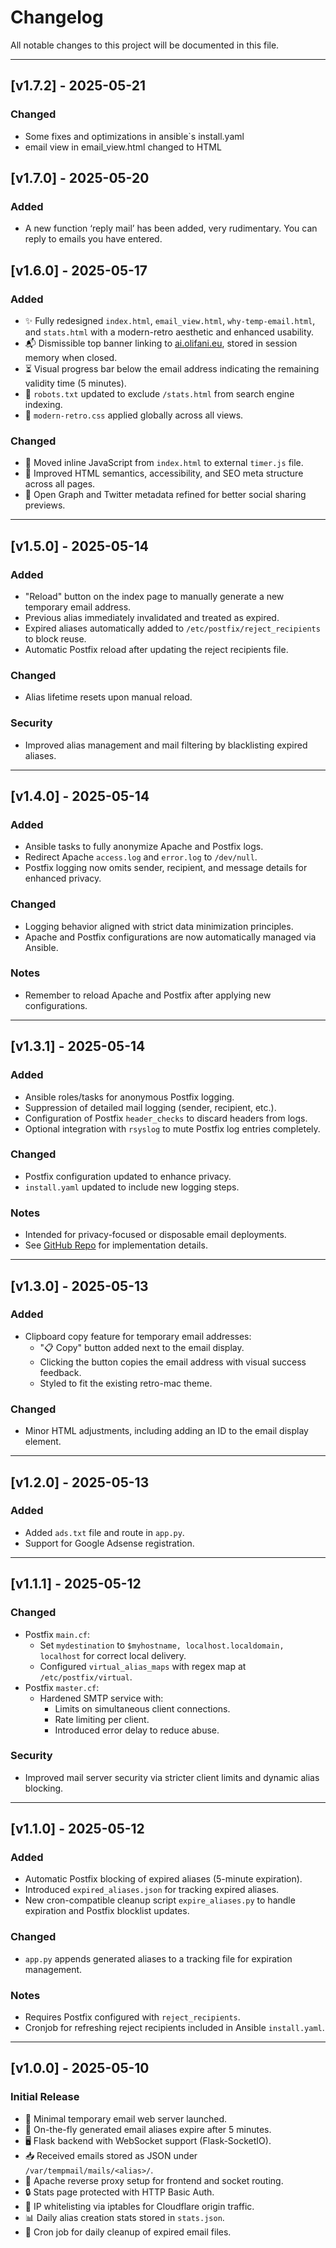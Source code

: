 # Changelog

All notable changes to this project will be documented in this file.

---

## [v1.7.2] - 2025-05-21

### Changed

- Some fixes and optimizations in ansible`s install.yaml
- email view in email_view.html changed to HTML

## [v1.7.0] - 2025-05-20

### Added

- A new function ‘reply mail’ has been added, very rudimentary. You can reply to emails you have entered.

## [v1.6.0] - 2025-05-17

### Added
- ✨ Fully redesigned `index.html`, `email_view.html`, `why-temp-email.html`, and `stats.html` with a modern-retro aesthetic and enhanced usability.
- 📬 Dismissible top banner linking to [ai.olifani.eu](https://ai.olifani.eu), stored in session memory when closed.
- ⏳ Visual progress bar below the email address indicating the remaining validity time (5 minutes).
- 📜 `robots.txt` updated to exclude `/stats.html` from search engine indexing.
- 🧪 `modern-retro.css` applied globally across all views.

### Changed
- 🧼 Moved inline JavaScript from `index.html` to external `timer.js` file.
- 🧭 Improved HTML semantics, accessibility, and SEO meta structure across all pages.
- 🧠 Open Graph and Twitter metadata refined for better social sharing previews.

---

## [v1.5.0] - 2025-05-14

### Added
- "Reload" button on the index page to manually generate a new temporary email address.
- Previous alias immediately invalidated and treated as expired.
- Expired aliases automatically added to `/etc/postfix/reject_recipients` to block reuse.
- Automatic Postfix reload after updating the reject recipients file.

### Changed
- Alias lifetime resets upon manual reload.

### Security
- Improved alias management and mail filtering by blacklisting expired aliases.

---

## [v1.4.0] - 2025-05-14

### Added
- Ansible tasks to fully anonymize Apache and Postfix logs.
- Redirect Apache `access.log` and `error.log` to `/dev/null`.
- Postfix logging now omits sender, recipient, and message details for enhanced privacy.

### Changed
- Logging behavior aligned with strict data minimization principles.
- Apache and Postfix configurations are now automatically managed via Ansible.

### Notes
- Remember to reload Apache and Postfix after applying new configurations.

---

## [v1.3.1] - 2025-05-14

### Added
- Ansible roles/tasks for anonymous Postfix logging.
- Suppression of detailed mail logging (sender, recipient, etc.).
- Configuration of Postfix `header_checks` to discard headers from logs.
- Optional integration with `rsyslog` to mute Postfix log entries completely.

### Changed
- Postfix configuration updated to enhance privacy.
- `install.yaml` updated to include new logging steps.

### Notes
- Intended for privacy-focused or disposable email deployments.
- See [GitHub Repo](https://github.com/obrehmer/tempmail) for implementation details.

---

## [v1.3.0] - 2025-05-13

### Added
- Clipboard copy feature for temporary email addresses:
  - "📋 Copy" button added next to the email display.
  - Clicking the button copies the email address with visual success feedback.
  - Styled to fit the existing retro-mac theme.

### Changed
- Minor HTML adjustments, including adding an ID to the email display element.

---

## [v1.2.0] - 2025-05-13

### Added
- Added `ads.txt` file and route in `app.py`.
- Support for Google Adsense registration.

---

## [v1.1.1] - 2025-05-12

### Changed
- Postfix `main.cf`:
  - Set `mydestination` to `$myhostname, localhost.localdomain, localhost` for correct local delivery.
  - Configured `virtual_alias_maps` with regex map at `/etc/postfix/virtual`.
- Postfix `master.cf`:
  - Hardened SMTP service with:
    - Limits on simultaneous client connections.
    - Rate limiting per client.
    - Introduced error delay to reduce abuse.

### Security
- Improved mail server security via stricter client limits and dynamic alias blocking.

---

## [v1.1.0] - 2025-05-12

### Added
- Automatic Postfix blocking of expired aliases (5-minute expiration).
- Introduced `expired_aliases.json` for tracking expired aliases.
- New cron-compatible cleanup script `expire_aliases.py` to handle expiration and Postfix blocklist updates.

### Changed
- `app.py` appends generated aliases to a tracking file for expiration management.

### Notes
- Requires Postfix configured with `reject_recipients`.
- Cronjob for refreshing reject recipients included in Ansible `install.yaml`.

---

## [v1.0.0] - 2025-05-10

### Initial Release

- 🚀 Minimal temporary email web server launched.
- 📨 On-the-fly generated email aliases expire after 5 minutes.
- 🖥️ Flask backend with WebSocket support (Flask-SocketIO).
- 📥 Received emails stored as JSON under `/var/tempmail/mails/<alias>/`.
- 🧾 Apache reverse proxy setup for frontend and socket routing.
- 🔒 Stats page protected with HTTP Basic Auth.
- 🔐 IP whitelisting via iptables for Cloudflare origin traffic.
- 📊 Daily alias creation stats stored in `stats.json`.
- 🧹 Cron job for daily cleanup of expired email files.


